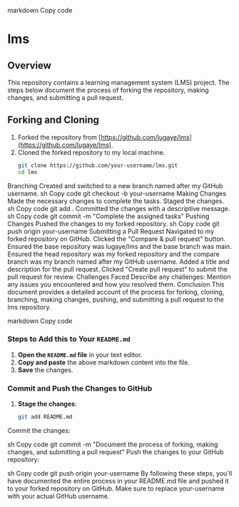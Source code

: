 markdown
Copy code
# lms

## Overview
This repository contains a learning management system (LMS) project. The steps below document the process of forking the repository, making changes, and submitting a pull request.

## Forking and Cloning

1. Forked the repository from [https://github.com/lugaye/lms](https://github.com/lugaye/lms).
2. Cloned the forked repository to my local machine.
   ```sh
   git clone https://github.com/your-username/lms.git
   cd lms
Branching
Created and switched to a new branch named after my GitHub username.
sh
Copy code
git checkout -b your-username
Making Changes
Made the necessary changes to complete the tasks.
Staged the changes.
sh
Copy code
git add .
Committed the changes with a descriptive message.
sh
Copy code
git commit -m "Complete the assigned tasks"
Pushing Changes
Pushed the changes to my forked repository.
sh
Copy code
git push origin your-username
Submitting a Pull Request
Navigated to my forked repository on GitHub.
Clicked the "Compare & pull request" button.
Ensured the base repository was lugaye/lms and the base branch was main.
Ensured the head repository was my forked repository and the compare branch was my branch named after my GitHub username.
Added a title and description for the pull request.
Clicked "Create pull request" to submit the pull request for review.
Challenges Faced
Describe any challenges: Mention any issues you encountered and how you resolved them.
Conclusion
This document provides a detailed account of the process for forking, cloning, branching, making changes, pushing, and submitting a pull request to the lms repository.

markdown
Copy code

### Steps to Add this to Your `README.md`

1. **Open the `README.md` file** in your text editor.
2. **Copy and paste** the above markdown content into the file.
3. **Save** the changes.

### Commit and Push the Changes to GitHub

1. **Stage the changes**:
   ```sh
   git add README.md
Commit the changes:

sh
Copy code
git commit -m "Document the process of forking, making changes, and submitting a pull request"
Push the changes to your GitHub repository:

sh
Copy code
git push origin your-username
By following these steps, you'll have documented the entire process in your README.md file and pushed it to your forked repository on GitHub. Make sure to replace your-username with your actual GitHub username.
